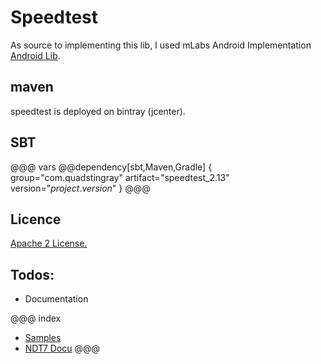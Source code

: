 # Speedtest
As source to implementing this lib, I used mLabs Android Implementation [Android Lib](https://github.com/m-lab/ndt7-client-android).

## maven
speedtest is deployed on bintray (jcenter).

## SBT
@@@ vars
@@dependency[sbt,Maven,Gradle] {
  group="com.quadstingray"
  artifact="speedtest_2.13"
  version="$project.version$"
}
@@@

## Licence
[Apache 2 License.](https://github.com/QuadStingray/speedtest/blob/master/LICENSE)

## Todos:
- Documentation

@@@ index
* [Samples](samples/index.md)
* [NDT7 Docu](ndt7-protocol.md)
@@@